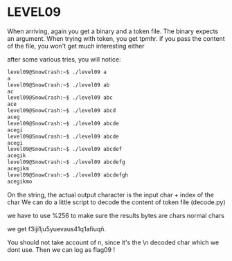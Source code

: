 # LEVEL09

When arriving, again you get a binary and a token file. The binary expects an argument. When trying with token, you get tpmhr.
if you pass the content of the file, you won't get much interesting either

after some various tries, you will notice:
```sh
level09@SnowCrash:~$ ./level09 a
a
level09@SnowCrash:~$ ./level09 ab
ac
level09@SnowCrash:~$ ./level09 abc
ace
level09@SnowCrash:~$ ./level09 abcd
aceg
level09@SnowCrash:~$ ./level09 abcde
acegi
level09@SnowCrash:~$ ./level09 abcde
acegi
level09@SnowCrash:~$ ./level09 abcdef
acegik
level09@SnowCrash:~$ ./level09 abcdefg
acegikm
level09@SnowCrash:~$ ./level09 abcdefgh
acegikmo
```

On the string, the actual output character is the input char + index of the char
We can do a little script to decode the content of token file (decode.py)

we have to use %256 to make sure the results bytes are chars normal chars

we get f3iji1ju5yuevaus41q1afiuqñ.

You should not take account of n, since it's the \n decoded char which we dont use.
Then we can log as flag09 !

